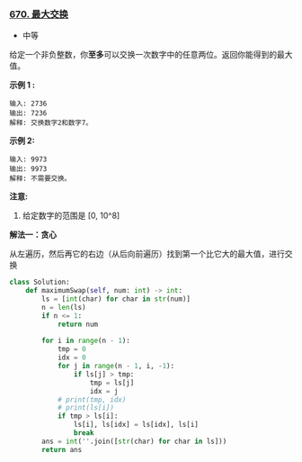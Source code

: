 ### [670. 最大交换](https://leetcode.cn/problems/maximum-swap/)

- 中等

给定一个非负整数，你**至多**可以交换一次数字中的任意两位。返回你能得到的最大值。

**示例 1 :**

```
输入: 2736
输出: 7236
解释: 交换数字2和数字7。
```

**示例 2:**

```
输入: 9973
输出: 9973
解释: 不需要交换。
```

**注意:**

1. 给定数字的范围是 [0, 10^8]

**解法一：贪心**

从左遍历，然后再它的右边（从后向前遍历）找到第一个比它大的最大值，进行交换

```python
class Solution:
    def maximumSwap(self, num: int) -> int:
        ls = [int(char) for char in str(num)]
        n = len(ls)
        if n <= 1:
            return num
        
        for i in range(n - 1):
            tmp = 0
            idx = 0
            for j in range(n - 1, i, -1):
                if ls[j] > tmp:
                    tmp = ls[j]
                    idx = j
            # print(tmp, idx)
            # print(ls[i])
            if tmp > ls[i]:
                ls[i], ls[idx] = ls[idx], ls[i]
                break
        ans = int(''.join([str(char) for char in ls]))
        return ans
```

